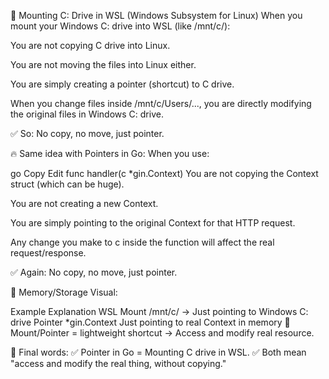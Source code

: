 📂 Mounting C: Drive in WSL (Windows Subsystem for Linux)
When you mount your Windows C: drive into WSL (like /mnt/c/):

You are not copying C drive into Linux.

You are not moving the files into Linux either.

You are simply creating a pointer (shortcut) to C drive.

When you change files inside /mnt/c/Users/..., you are directly modifying the original files in Windows C: drive.

✅ So: No copy, no move, just pointer.

🔥 Same idea with Pointers in Go:
When you use:

go
Copy
Edit
func handler(c *gin.Context)
You are not copying the Context struct (which can be huge).

You are not creating a new Context.

You are simply pointing to the original Context for that HTTP request.

Any change you make to c inside the function will affect the real request/response.

✅ Again: No copy, no move, just pointer.

🧠 Memory/Storage Visual:

Example	Explanation
WSL Mount	/mnt/c/ → Just pointing to Windows C: drive
Pointer *gin.Context	Just pointing to real Context in memory
🔵 Mount/Pointer = lightweight shortcut → Access and modify real resource.

📢 Final words:
✅ Pointer in Go = Mounting C drive in WSL.
✅ Both mean "access and modify the real thing, without copying."